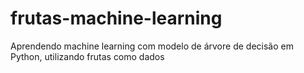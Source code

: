 # frutas-machine-learning
Aprendendo machine learning com modelo de árvore de decisão em Python, utilizando frutas como dados
